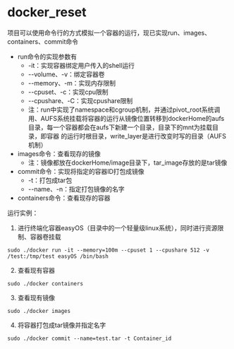 # docker_reset
项目可以使用命令行的方式模拟一个容器的运行，现已实现run、images、containers、commit命令

+ run命令的实现参数有
  - -it：实现容器绑定用户传入的shell运行
  - --volume、-v：绑定容器卷
  - --memory、-m：实现内存限制
  - --cpuset、-c：实现cpu限制
  - --cpushare、-C：实现cpushare限制
  - 注：run中实现了namespace和cgroup机制，并通过pivot_root系统调用、AUFS系统挂载将容器的运行从镜像位置转移到dockerHome的aufs目录，每一个容器都会在aufs下新建一个目录，目录下的mnt为挂载目录，即容器
  的运行时根目录，write_layer是进行改变时写的目录（AUFS机制） 
+ images命令：查看现存的镜像
  - 注：镜像都放在dockerHome/image目录下，tar_image存放的是tar镜像
+ commit命令：实现将指定的容器ID打包成镜像
  - -t：打包成tar包
  - --name、-n：指定打包镜像的名字
+ containers命令：查看现存的容器

运行实例：
1. 进行终端化容器easyOS（目录中的一个轻量级linux系统），同时进行资源限制、容器卷挂载
```shell
sudo ./docker run -it --memory=100m --cpuset 1 --cpushare 512 -v /test:/tmp/test easyOS /bin/bash
```
2. 查看现有容器
```shell
sudo ./docker containers
```
3. 查看现有镜像
```shell
sudo ./docker images
```
4. 将容器打包成tar镜像并指定名字
```shell
sudo ./docker commit --name=test.tar -t Container_id
```
